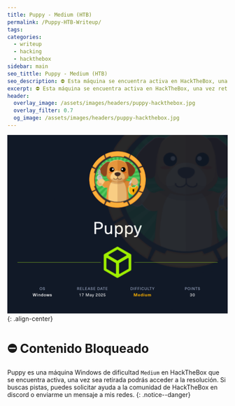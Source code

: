 ```yaml
---
title: Puppy - Medium (HTB)
permalink: /Puppy-HTB-Writeup/
tags: 
categories:
  - writeup
  - hacking
  - hackthebox
sidebar: main
seo_tittle: Puppy - Medium (HTB)
seo_description: ⛔ Esta máquina se encuentra activa en HackTheBox, una vez retirada, este post será desbloqueado y podrás ver la resolución.
excerpt: ⛔ Esta máquina se encuentra activa en HackTheBox, una vez retirada, este post será desbloqueado y podrás ver la resolución.
header:
  overlay_image: /assets/images/headers/puppy-hackthebox.jpg
  overlay_filter: 0.7
  og_image: /assets/images/headers/puppy-hackthebox.jpg
---
```



![image-center](/assets/images/posts/puppy-hackthebox.png)
{: .align-center}
<br>
# ⛔ Contenido Bloqueado

Puppy es una máquina Windows de dificultad `Medium` en HackTheBox que se encuentra activa, una vez sea retirada podrás acceder a la resolución. Si buscas pistas, puedes solicitar ayuda a la comunidad de HackTheBox en discord o enviarme un mensaje a mis redes.
{: .notice--danger}
<br>

